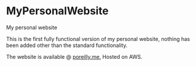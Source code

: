 # MyPersonalWebsite
My personal website


This is the first fully functional version of my personal website, nothing has been added other than the standard functionality.


The website is available @ <a href="poreilly.me">poreilly.me.</a>
Hosted on AWS.
